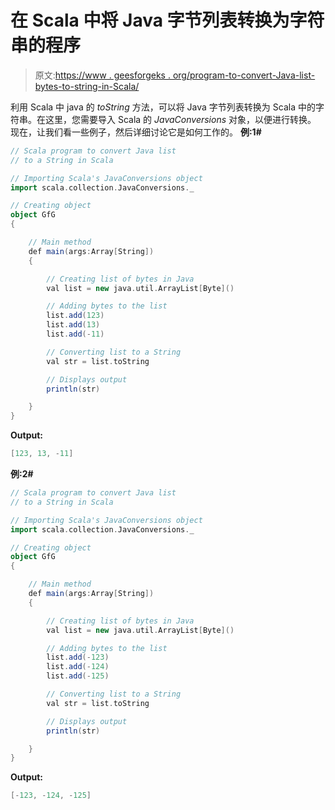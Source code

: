# 在 Scala 中将 Java 字节列表转换为字符串的程序

> 原文:[https://www . geesforgeks . org/program-to-convert-Java-list-bytes-to-string-in-Scala/](https://www.geeksforgeeks.org/program-to-convert-java-list-of-bytes-to-a-string-in-scala/)

利用 Scala 中 java 的 *toString* 方法，可以将 Java 字节列表转换为 Scala 中的字符串。在这里，您需要导入 Scala 的 *JavaConversions* 对象，以便进行转换。
现在，让我们看一些例子，然后详细讨论它是如何工作的。
**例:1#**

```scala
// Scala program to convert Java list
// to a String in Scala

// Importing Scala's JavaConversions object
import scala.collection.JavaConversions._

// Creating object
object GfG
{ 

    // Main method
    def main(args:Array[String])
    {

        // Creating list of bytes in Java
        val list = new java.util.ArrayList[Byte]()

        // Adding bytes to the list
        list.add(123)
        list.add(13)
        list.add(-11)

        // Converting list to a String
        val str = list.toString

        // Displays output
        println(str)

    }
}
```

**Output:**

```scala
[123, 13, -11]

```

**例:2#**

```scala
// Scala program to convert Java list
// to a String in Scala

// Importing Scala's JavaConversions object
import scala.collection.JavaConversions._

// Creating object
object GfG
{ 

    // Main method
    def main(args:Array[String])
    {

        // Creating list of bytes in Java
        val list = new java.util.ArrayList[Byte]()

        // Adding bytes to the list
        list.add(-123)
        list.add(-124)
        list.add(-125)

        // Converting list to a String
        val str = list.toString

        // Displays output
        println(str)

    }
}
```

**Output:**

```scala
[-123, -124, -125]

```